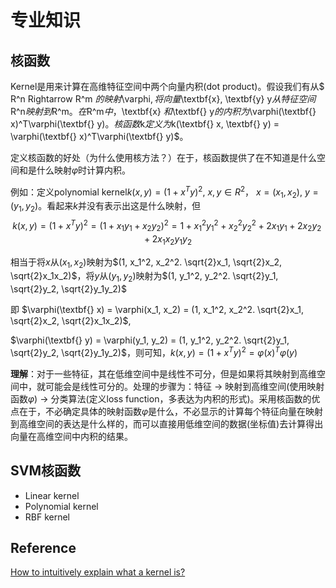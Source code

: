 # 专业知识
## 核函数
Kernel是用来计算在高维特征空间中两个向量内积(dot product)。假设我们有从$ R^n Rightarrow R^m $的映射$\varphi$, 将向量$\textbf{x}, \textbf{y} y$从特征空间$R^n$映射到$R^m$。在$R^m$中，$\textbf{x} $和$\textbf{} y$的内积为$\varphi(\textbf{} x)^T\varphi(\textbf{} y)$。核函数$k$定义为$k(\textbf{} x, \textbf{} y) = \varphi(\textbf{} x)^T\varphi(\textbf{} y)$。

定义核函数的好处（为什么使用核方法？）在于，核函数提供了在不知道是什么空间和是什么映射$\varphi$时计算内积。

例如：定义polynomial kernel$k(\textbf{} x, \textbf{} y) = (1 + \textbf{} x^T\textbf{} y)^2$, $\textbf{} x, \textbf{} y \in R^2$， $\textbf{} x = (x_1, x_2)$, $\textbf{} y = (y_1, y_2)$。看起来$k$并没有表示出这是什么映射，但$$k(\textbf{} x, \textbf{} y) = (1 + \textbf{} x^T \textbf{} y)^2 = (1 + x_1y_1 + x_2y_2)^2 = 1 + x_1^2y_1^2 + x_2^2y_2^2 + 2x_1y_1 + 2x_2y_2 + 2x_1x_2y_1y_2$$

相当于将$\textbf{} x$从$(x_1, x_2)$映射为$(1, x_1^2, x_2^2. \sqrt{2}x_1, \sqrt{2}x_2, \sqrt{2}x_1x_2)$，将$\textbf{} y$从$(y_1, y_2)$映射为$(1, y_1^2, y_2^2. \sqrt{2}y_1, \sqrt{2}y_2, \sqrt{2}y_1y_2)$

即
$\varphi(\textbf{} x) = \varphi(x_1, x_2) = (1, x_1^2, x_2^2. \sqrt{2}x_1, \sqrt{2}x_2, \sqrt{2}x_1x_2)$,

$\varphi(\textbf{} y) = \varphi(y_1, y_2) = (1, y_1^2, y_2^2. \sqrt{2}y_1, \sqrt{2}y_2, \sqrt{2}y_1y_2)$，则可知，$k(\textbf{} x, \textbf{} y) = (1 + \textbf{} x^T \textbf{} y)^2 = \varphi(\textbf{} x)^T\varphi(\textbf{} y)$

**理解**：对于一些特征，其在低维空间中是线性不可分，但是如果将其映射到高维空间中，就可能会是线性可分的。处理的步骤为：特征 -> 映射到高维空间(使用映射函数$\varphi$) -> 分类算法(定义loss function，多表达为内积的形式)。采用核函数的优点在于，不必确定具体的映射函数$\varphi$是什么，不必显示的计算每个特征向量在映射到高维空间的表达是什么样的，而可以直接用低维空间的数据(坐标值)去计算得出向量在高维空间中内积的结果。

## SVM核函数
- Linear kernel
- Polynomial kernel
- RBF kernel

## Reference
[How to intuitively explain what a kernel is?](https://stats.stackexchange.com/questions/152897/how-to-intuitively-explain-what-a-kernel-is)
